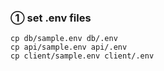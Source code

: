 ### ① set .env files

```
cp db/sample.env db/.env
cp api/sample.env api/.env
cp client/sample.env client/.env
```
